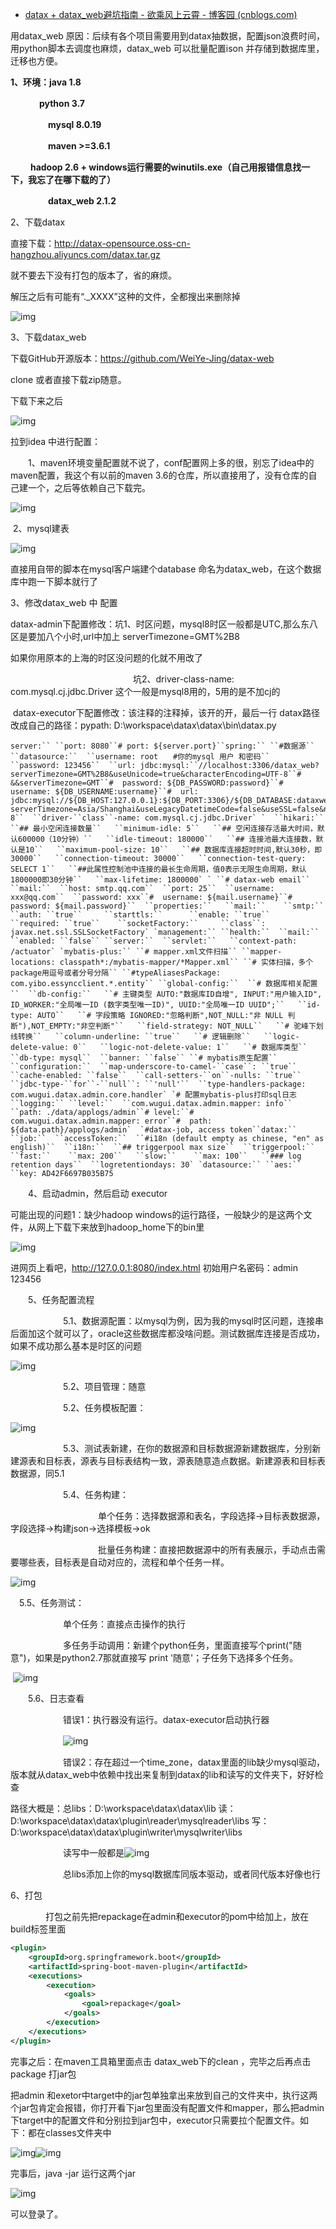 - [datax + datax_web避坑指南 - 欲乘风上云霄 - 博客园 (cnblogs.com)](https://www.cnblogs.com/zsf-note/p/15727339.html)

用datax_web 原因：后续有各个项目需要用到datax抽数据，配置json浪费时间，用python脚本去调度也麻烦，datax_web 可以批量配置ison 并存储到数据库里，迁移也方便。

**1、环境：java 1.8**

　　　   **python 3.7**

　　　　 **mysql 8.0.19**

　　　　 **maven >=3.6.1**

　　     **hadoop 2.6 + windows运行需要的winutils.exe（自己用报错信息找一下，我忘了在哪下载的了）**

　　　　 **datax_web 2.1.2**

2、下载datax

直接下载：http://datax-opensource.oss-cn-hangzhou.aliyuncs.com/datax.tar.gz

就不要去下没有打包的版本了，省的麻烦。

解压之后有可能有“._XXXX”这种的文件，全都搜出来删除掉

![img](https://img2020.cnblogs.com/blog/1697360/202112/1697360-20211223162000051-37100104.png)

 

3、下载datax_web

下载GitHub开源版本：https://github.com/WeiYe-Jing/datax-web

clone 或者直接下载zip随意。

下载下来之后

![img](https://img2020.cnblogs.com/blog/1697360/202112/1697360-20211223162035428-2114341844.png)

 

拉到idea 中进行配置：

　　1、maven环境变量配置就不说了，conf配置网上多的很，别忘了idea中的maven配置，我这个有以前的maven 3.6的仓库，所以直接用了，没有仓库的自己建一个，之后等依赖自己下载完。

![img](https://img2020.cnblogs.com/blog/1697360/202112/1697360-20211223162256731-1040718176.png)

​    2、mysql建表

![img](https://img2020.cnblogs.com/blog/1697360/202112/1697360-20211224133450662-366050261.png)

 直接用自带的脚本在mysql客户端建个database 命名为datax_web，在这个数据库中跑一下脚本就行了

   3、修改datax_web 中 配置

​      datax-admin下配置修改：坑1、时区问题，mysql8时区一般都是UTC,那么东八区是要加八个小时,url中加上 serverTimezone=GMT%2B8

如果你用原本的上海的时区没问题的化就不用改了

 　　　　　　　　　　　　　　坑2、driver-class-name: com.mysql.cj.jdbc.Driver 这个一般是mysql8用的，5用的是不加cj的

​      datax-executor下配置修改：该注释的注释掉，该开的开，最后一行 datax路径改成自己的路径：pypath: D:\workspace\datax\datax\bin\datax.py

```
server:`` ``port: 8080``# port: ${server.port}``spring:`` ``#数据源`` ``datasource:``  ``username: root　　#你的mysql 用户 和密码``  ``password: 123456``  ``url: jdbc:mysql:``//localhost:3306/datax_web?serverTimezone=GMT%2B8&useUnicode=true&characterEncoding=UTF-8``# &&serverTimezone=GMT``#  password: ${DB_PASSWORD:password}``#  username: ${DB_USERNAME:username}``#  url: jdbc:mysql://${DB_HOST:127.0.0.1}:${DB_PORT:3306}/${DB_DATABASE:dataxweb}?serverTimezone=Asia/Shanghai&useLegacyDatetimeCode=false&useSSL=false&nullNamePatternMatchesAll=true&useUnicode=true&characterEncoding=UTF-8``  ``driver-``class``-name: com.mysql.cj.jdbc.Driver` `  ``hikari:``   ``## 最小空闲连接数量``   ``minimum-idle: 5``   ``## 空闲连接存活最大时间，默认600000（10分钟）``   ``idle-timeout: 180000``   ``## 连接池最大连接数，默认是10``   ``maximum-pool-size: 10``   ``## 数据库连接超时时间,默认30秒，即30000``   ``connection-timeout: 30000``   ``connection-test-query: SELECT 1``   ``##此属性控制池中连接的最长生命周期，值0表示无限生命周期，默认1800000即30分钟``   ``max-lifetime: 1800000` ` ``# datax-web email`` ``mail:``  ``host: smtp.qq.com``  ``port: 25``  ``username: xxx@qq.com``  ``password: xxx``#  username: ${mail.username}``#  password: ${mail.password}``  ``properties:``   ``mail:``    ``smtp:``     ``auth: ``true``     ``starttls:``      ``enable: ``true``      ``required: ``true``    ``socketFactory:``     ``class``: javax.net.ssl.SSLSocketFactory` `management:`` ``health:``  ``mail:``   ``enabled: ``false`` ``server:``  ``servlet:``   ``context-path: /actuator` `mybatis-plus:`` ``# mapper.xml文件扫描`` ``mapper-locations: classpath*:/mybatis-mapper/*Mapper.xml`` ``# 实体扫描，多个package用逗号或者分号分隔`` ``#typeAliasesPackage: com.yibo.essyncclient.*.entity`` ``global-config:``  ``# 数据库相关配置``  ``db-config:``   ``# 主键类型 AUTO:"数据库ID自增", INPUT:"用户输入ID", ID_WORKER:"全局唯一ID (数字类型唯一ID)", UUID:"全局唯一ID UUID";``   ``id-type: AUTO``   ``# 字段策略 IGNORED:"忽略判断",NOT_NULL:"非 NULL 判断"),NOT_EMPTY:"非空判断"``   ``field-strategy: NOT_NULL``   ``# 驼峰下划线转换``   ``column-underline: ``true``   ``# 逻辑删除``   ``logic-delete-value: 0``   ``logic-not-delete-value: 1``   ``# 数据库类型``   ``db-type: mysql``  ``banner: ``false`` ``# mybatis原生配置`` ``configuration:``  ``map-underscore-to-camel-``case``: ``true``  ``cache-enabled: ``false``  ``call-setters-``on``-nulls: ``true``  ``jdbc-type-``for``-``null``: ``'null'``  ``type-handlers-package: com.wugui.datax.admin.core.handler` `# 配置mybatis-plus打印sql日志``logging:`` ``level:``  ``com.wugui.datax.admin.mapper: info``  ``path: ./data/applogs/admin``# level:``#  com.wugui.datax.admin.mapper: error``#  path: ${data.path}/applogs/admin`  `#datax-job, access token``datax:`` ``job:``  ``accessToken:``  ``#i18n (default empty as chinese, "en" as english)``  ``i18n:``  ``## triggerpool max size``  ``triggerpool:``   ``fast:``    ``max: 200``   ``slow:``    ``max: 100``   ``### log retention days``  ``logretentiondays: 30` `datasource:`` ``aes:``  ``key: AD42F6697B035B75
```

　　4、启动admin，然后启动 executor

可能出现的问题1：缺少hadoop windows的运行路径，一般缺少的是这两个文件，从网上下载下来放到hadoop_home下的bin里

![img](https://img2020.cnblogs.com/blog/1697360/202112/1697360-20211224141350489-1079345352.png)

 

 

 进网页上看吧，http://127.0.0.1:8080/index.html  初始用户名密码：admin 123456

　　5、任务配置流程

　　　　　　5.1、数据源配置：以mysql为例，因为我的mysql时区问题，连接串后面加这个就可以了，oracle这些数据库都没啥问题。测试数据库连接是否成功，如果不成功那么基本是时区的问题

 

![img](https://img2020.cnblogs.com/blog/1697360/202112/1697360-20211224135835535-53870090.png)

　　　　　　5.2、项目管理：随意

　　　　　　5.2、任务模板配置：

![img](https://img2020.cnblogs.com/blog/1697360/202112/1697360-20211224140008344-896320706.png)

 

　　　　　　5.3、测试表新建，在你的数据源和目标数据源新建数据库，分别新建源表和目标表，源表与目标表结构一致，源表随意造点数据。新建源表和目标表数据源，同5.1

　　　　　　5.4、任务构建：

　　　　　　　　　　单个任务：选择数据源和表名，字段选择->目标表数据源，字段选择->构建json->选择模板->ok

　　　　　　　　　　批量任务构建：直接把数据源中的所有表展示，手动点击需要哪些表，目标表是自动对应的，流程和单个任务一样。

![img](https://img2020.cnblogs.com/blog/1697360/202112/1697360-20211224140648731-1885764716.png)

 

 　5.5、任务测试：

　　　　　　单个任务：直接点击操作的执行

　　　　　　多任务手动调用：新建个python任务，里面直接写个print("随意")，如果是python2.7那就直接写 print '随意'；子任务下选择多个任务。

​    ![img](https://img2020.cnblogs.com/blog/1697360/202112/1697360-20211224142006442-894759348.png)

　　5.6、日志查看

　　　　　　错误1：执行器没有运行。datax-executor启动执行器

　　　　　　![img](https://img2020.cnblogs.com/blog/1697360/202112/1697360-20211224142125446-1245228477.png)

 

　　　　　　错误2：存在超过一个time_zone，datax里面的lib缺少mysql驱动，版本就从datax_web中依赖中找出来复制到datax的lib和读写的文件夹下，好好检查

路径大概是：总libs：D:\workspace\datax\datax\lib      读： D:\workspace\datax\datax\plugin\reader\mysqlreader\libs  写：D:\workspace\datax\datax\plugin\writer\mysqlwriter\libs

　　　　　　读写中一般都是![img](https://img2020.cnblogs.com/blog/1697360/202112/1697360-20211224153137978-2049511061.png)

 

　　　　　　总libs添加上你的mysql数据库同版本驱动，或者同代版本好像也行

 

 6、打包

　　　　打包之前先把repackage在admin和executor的pom中给加上，放在build标签里面

```xml
<plugin>
    <groupId>org.springframework.boot</groupId>
    <artifactId>spring-boot-maven-plugin</artifactId>
    <executions>
        <execution>
            <goals>
                <goal>repackage</goal>
            </goals>
        </execution>
    </executions>
</plugin> 
```

   完事之后：在maven工具箱里面点击 datax_web下的clean ，完毕之后再点击package 打jar包

   把admin 和exetor中target中的jar包单独拿出来放到自己的文件夹中，执行这两个jar包肯定会报错，你打开看下jar包里面没有配置文件和mapper，那么把admin下target中的配置文件和分别拉到jar包中，executor只需要拉个配置文件。如下：都在classes文件夹中

![img](https://img2020.cnblogs.com/blog/1697360/202112/1697360-20211224143251163-2052656079.png)![img](https://img2020.cnblogs.com/blog/1697360/202112/1697360-20211224143326515-435847379.png)

 

  完事后，java -jar 运行这两个jar

![img](https://img2020.cnblogs.com/blog/1697360/202112/1697360-20211224143437901-1333597390.png)

可以登录了。